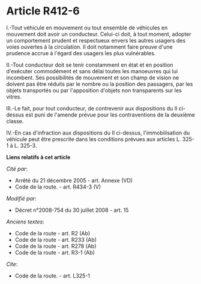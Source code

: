 # Article R412-6

I.-Tout véhicule en mouvement ou tout ensemble de véhicules en mouvement doit avoir un conducteur. Celui-ci doit, à tout
moment, adopter un comportement prudent et respectueux envers les autres usagers des voies ouvertes à la circulation. Il doit
notamment faire preuve d'une prudence accrue à l'égard des usagers les plus vulnérables. 

II.-Tout conducteur doit se tenir constamment en état et en position d'exécuter commodément et sans délai toutes les
manoeuvres qui lui incombent. Ses possibilités de mouvement et son champ de vision ne doivent pas être réduits par le nombre
ou la position des passagers, par les objets transportés ou par l'apposition d'objets non transparents sur les vitres. 

III.-Le fait, pour tout conducteur, de contrevenir aux dispositions du II ci-dessus est puni de l'amende prévue pour les
contraventions de la deuxième classe. 

IV.-En cas d'infraction aux dispositions du II ci-dessus, l'immobilisation du véhicule peut être prescrite dans les
conditions prévues aux articles L. 325-1 à L. 325-3.

**Liens relatifs à cet article**

_Cité par_:

  - Arrêté du 21 décembre 2005 - art. Annexe (VD)
  - Code de la route. - art. R434-3 (V)

_Modifié par_:

  - Décret n°2008-754 du 30 juillet 2008 - art. 15

_Anciens textes_:

  - Code de la route - art. R2 (Ab)
  - Code de la route - art. R233 (Ab)
  - Code de la route - art. R278 (Ab)
  - Code de la route - art. R3-1 (Ab)

_Cite_:

  - Code de la route. - art. L325-1

